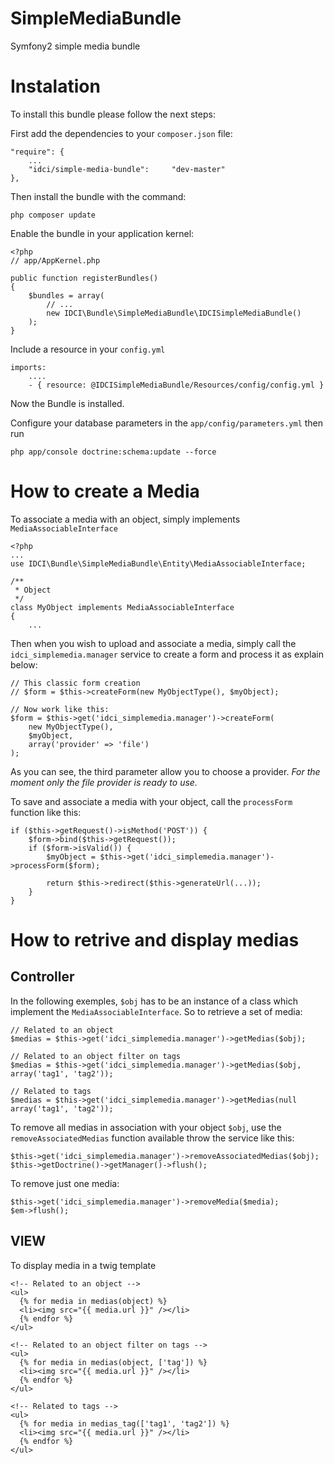 SimpleMediaBundle
=================

Symfony2 simple media bundle


Instalation
===========

To install this bundle please follow the next steps:

First add the dependencies to your `composer.json` file:

    "require": {
        ...
        "idci/simple-media-bundle":     "dev-master"
    },

Then install the bundle with the command:

    php composer update

Enable the bundle in your application kernel:

    <?php
    // app/AppKernel.php

    public function registerBundles()
    {
        $bundles = array(
            // ...
            new IDCI\Bundle\SimpleMediaBundle\IDCISimpleMediaBundle()
        );
    }

Include a resource in your `config.yml`

    imports:
        ....
        - { resource: @IDCISimpleMediaBundle/Resources/config/config.yml }

Now the Bundle is installed.

Configure your database parameters in the `app/config/parameters.yml` then run

    php app/console doctrine:schema:update --force


How to create a Media
=====================

To associate a media with an object, simply implements `MediaAssociableInterface`

    <?php
    ...
    use IDCI\Bundle\SimpleMediaBundle\Entity\MediaAssociableInterface;

    /**
     * Object
     */
    class MyObject implements MediaAssociableInterface
    {
        ...

Then when you wish to upload and associate a media, simply call the `idci_simplemedia.manager`
service to create a form and process it as explain below:

    // This classic form creation
    // $form = $this->createForm(new MyObjectType(), $myObject);

    // Now work like this:
    $form = $this->get('idci_simplemedia.manager')->createForm(
        new MyObjectType(),
        $myObject,
        array('provider' => 'file')
    );

As you can see, the third parameter allow you to choose a provider.
*For the moment only the file provider is ready to use.*

To save and associate a media with your object, call the `processForm` function like this:

    if ($this->getRequest()->isMethod('POST')) {
        $form->bind($this->getRequest());
        if ($form->isValid()) {
            $myObject = $this->get('idci_simplemedia.manager')->processForm($form);

            return $this->redirect($this->generateUrl(...));
        }
    }

How to retrive and display medias
=================================

Controller
----------

In the following exemples, `$obj` has to be an instance of a class which implement
the `MediaAssociableInterface`. So to retrieve a set of media:

    // Related to an object
    $medias = $this->get('idci_simplemedia.manager')->getMedias($obj);
    
    // Related to an object filter on tags
    $medias = $this->get('idci_simplemedia.manager')->getMedias($obj, array('tag1', 'tag2'));
    
    // Related to tags
    $medias = $this->get('idci_simplemedia.manager')->getMedias(null array('tag1', 'tag2'));

To remove all medias in association with your object `$obj`, use the `removeAssociatedMedias`
function available throw the service like this:

    $this->get('idci_simplemedia.manager')->removeAssociatedMedias($obj);
    $this->getDoctrine()->getManager()->flush();

To remove just one media:

    $this->get('idci_simplemedia.manager')->removeMedia($media);
    $em->flush();

VIEW
----

To display media in a twig template

    <!-- Related to an object -->
    <ul>
      {% for media in medias(object) %}
      <li><img src="{{ media.url }}" /></li>
      {% endfor %}
    </ul>

    <!-- Related to an object filter on tags -->
    <ul>
      {% for media in medias(object, ['tag']) %}
      <li><img src="{{ media.url }}" /></li>
      {% endfor %}
    </ul>

    <!-- Related to tags -->
    <ul>
      {% for media in medias_tag(['tag1', 'tag2']) %}
      <li><img src="{{ media.url }}" /></li>
      {% endfor %}
    </ul>

